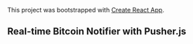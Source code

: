This project was bootstrapped with [Create React App](https://github.com/facebook/create-react-app).

## Real-time Bitcoin Notifier with Pusher.js
